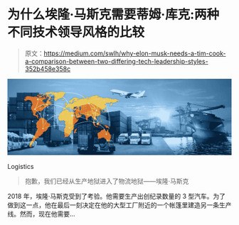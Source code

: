 # 为什么埃隆·马斯克需要蒂姆·库克:两种不同技术领导风格的比较

> 原文：<https://medium.com/swlh/why-elon-musk-needs-a-tim-cook-a-comparison-between-two-differing-tech-leadership-styles-352b458e358c>

![](img/8dc231ad27438ea8aec94507d2780457.png)

Logistics

> 抱歉，我们已经从生产地狱进入了物流地狱——埃隆·马斯克

2018 年，埃隆·马斯克受到了考验。他需要生产出创纪录数量的 3 型汽车。为了做到这一点，他在最后一刻决定在他的大型工厂附近的一个帐篷里建造另一条生产线。然而，现在他需要…